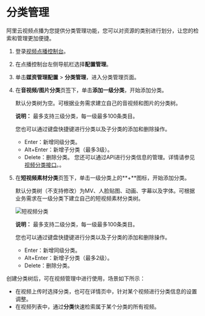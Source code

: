 # 分类管理

阿里云视频点播为您提供分类管理功能，您可以对资源的类别进行划分，让您的检索和管理更加便捷。

1.  登录[视频点播控制台](https://vod.console.aliyun.com/)。

2.  在点播控制台左侧导航栏选择**配置管理**。

3.  单击**媒资管理配置** \> **分类管理**，进入分类管理页面。

4.  在**音视频/图片分类**页签下，单击**添加一级分类**，开始添加分类。

    默认分类树为空。可根据业务需求建立自己的音视频和图片的分类树。

    **说明：** 最多支持三级分类，每一级最多100条类目。

    您也可以通过键盘快捷键进行分类以及子分类的添加和删除操作。

    -   Enter：新增同级分类。
    -   Alt+Enter：新增子分类（最多3级）。
    -   Delete：删除分类。
    您还可以通过API进行分类信息的管理。详情请参见[视频分类接口](/cn.zh-CN/服务端API/媒资管理/媒资分类/创建分类.md)。。

5.  在**短视频素材分类**页签下，单击一级分类上的**+**图标，开始添加分类。

    默认分类树（不支持修改）为MV、人脸贴图、动画、字幕以及字体。可根据业务需求在一级分类下建立自己的短视频素材分类树。

    ![短视频分类](https://static-aliyun-doc.oss-accelerate.aliyuncs.com/assets/img/zh-CN/6231994061/p173850.png)

    **说明：** 最多支持二级分类，每一级最多100条类目。

    您也可以通过键盘快捷键进行分类以及子分类的添加和删除操作。

    -   Enter：新增同级分类。
    -   Alt+Enter：新增子分类（最多2级）。
    -   Delete：删除分类。

创建分类树后，可在视频管理中进行使用，场景如下所示：

-   在视频上传时选择分类，也可在详情页中，针对某个视频进行分类信息的设置调整。
-   在视频列表中，通过**分类**快速检索属于某个分类的所有视频。

